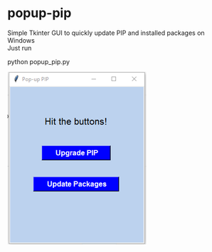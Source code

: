 # popup-pip
Simple Tkinter GUI to quickly update PIP and installed packages on Windows<br>
Just run <P>python popup_pip.py<p>
![Pop=up PIP](https://github.com/free2fork/popup-pip/blob/main/2021-05-06-16-20-46.png?raw=true)
